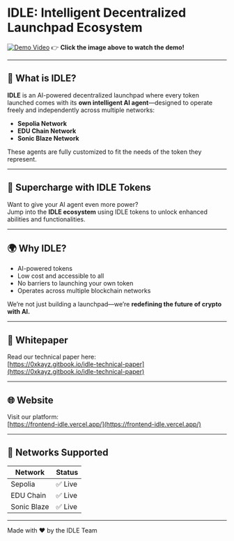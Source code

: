 # IDLE: Intelligent Decentralized Launchpad Ecosystem

[![Demo Video](https://img.youtube.com/vi/https://youtu.be/NL9TmXI5PDo/0.jpg)](https://www.youtube.com/watch?v=https://youtu.be/NL9TmXI5PDo)
👉 **Click the image above to watch the demo!**

---

## 🚀 What is IDLE?

**IDLE** is an AI-powered decentralized launchpad where every token launched comes with its **own intelligent AI agent**—designed to operate freely and independently across multiple networks:
- **Sepolia Network**
- **EDU Chain Network**
- **Sonic Blaze Network**

These agents are fully customized to fit the needs of the token they represent.

---

## 🧠 Supercharge with IDLE Tokens

Want to give your AI agent even more power?  
Jump into the **IDLE ecosystem** using IDLE tokens to unlock enhanced abilities and functionalities.

---

## 🌍 Why IDLE?

- AI-powered tokens
- Low cost and accessible to all
- No barriers to launching your own token
- Operates across multiple blockchain networks

We’re not just building a launchpad—we’re **redefining the future of crypto with AI.**

---

## 📄 Whitepaper  
Read our technical paper here:  
[https://0xkayz.gitbook.io/idle-technical-paper](https://0xkayz.gitbook.io/idle-technical-paper)

---

## 🌐 Website  
Visit our platform:  
[https://frontend-idle.vercel.app/](https://frontend-idle.vercel.app/)

---

## 🧪 Networks Supported

| Network          | Status |
|------------------|--------|
| Sepolia          | ✅ Live |
| EDU Chain        | ✅ Live |
| Sonic Blaze      | ✅ Live |

---

Made with ❤️ by the IDLE Team
